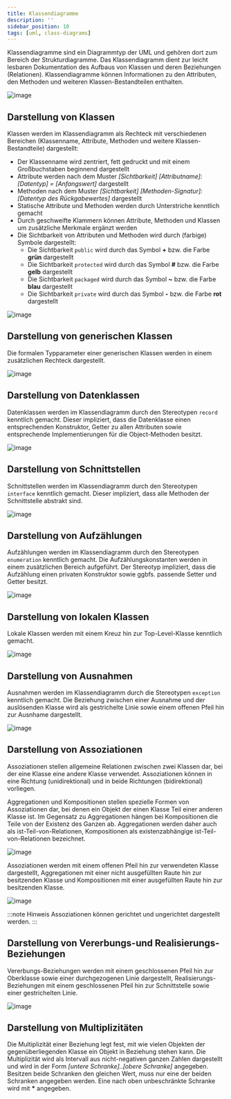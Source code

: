 ```yaml
---
title: Klassendiagramme
description: ''
sidebar_position: 10
tags: [uml, class-diagrams]
---
```


Klassendiagramme sind ein Diagrammtyp der UML und gehören dort zum Bereich der Strukturdiagramme. Das Klassendiagramm dient zur leicht lesbaren Dokumentation des Aufbaus von Klassen und deren Beziehungen (Relationen). Klassendiagramme können Informationen zu 
den Attributen, den Methoden und weiteren Klassen-Bestandteilen enthalten.

![image](https://user-images.githubusercontent.com/47243617/209097570-66e9f911-561c-46d8-885d-6b0d3bf591b3.png)

## Darstellung von Klassen
Klassen werden im Klassendiagramm als Rechteck mit verschiedenen Bereichen (Klassenname, Attribute, Methoden und weitere Klassen-Bestandteile) dargestellt:
- Der Klassenname wird zentriert, fett gedruckt und mit einem Großbuchstaben beginnend dargestellt
- Attribute werden nach dem Muster _[Sichtbarkeit]_ _[Attributname]: [Datentyp] = [Anfangswert]_ dargestellt
- Methoden nach dem Muster _[Sichtbarkeit]_ _[Methoden-Signatur]: [Datentyp des Rückgabewertes]_ dargestellt
- Statische Attribute und Methoden werden durch Unterstriche kenntlich gemacht
- Durch geschweifte Klammern können Attribute, Methoden und Klassen um zusätzliche Merkmale ergänzt werden
- Die Sichtbarkeit von Attributen und Methoden wird durch (farbige) Symbole dargestellt:
    - Die Sichtbarkeit `public` wird durch das Symbol **+** bzw. die Farbe **grün** dargestellt
    - Die Sichtbarkeit `protected` wird durch das Symbol **#** bzw. die Farbe **gelb** dargestellt
    - Die Sichtbarkeit `packaged` wird durch das Symbol **~** bzw. die Farbe **blau** dargestellt
    - Die Sichtbarkeit `private` wird durch das Symbol **-** bzw. die Farbe **rot** dargestellt

![image](https://user-images.githubusercontent.com/47243617/209098191-98db853b-d786-4ae3-a102-ec56d77a2bb5.png)

## Darstellung von generischen Klassen
Die formalen Typparameter einer generischen Klassen werden in einem zusätzlichen Rechteck dargestellt.

![image](https://user-images.githubusercontent.com/47243617/209132219-a29758d4-ec7a-4669-8fe6-edb9f4b9a5ea.png)

## Darstellung von Datenklassen
Datenklassen werden im Klassendiagramm durch den Stereotypen `record` kenntlich gemacht. Dieser impliziert, dass die Datenklasse einen entsprechenden Konstruktor, Getter zu allen Attributen sowie entsprechende Implementierungen für die Object-Methoden besitzt.

![image](https://user-images.githubusercontent.com/47243617/209133870-6c0f11b6-a5ae-4ea7-b317-fbf6846d8e15.png)

## Darstellung von Schnittstellen
Schnittstellen werden im Klassendiagramm durch den Stereotypen `interface` kenntlich gemacht. Dieser impliziert, dass alle Methoden der Schnittstelle abstrakt sind.

![image](https://user-images.githubusercontent.com/47243617/209098380-6f11ab79-52ca-43d5-9806-3f29451b9c77.png)

## Darstellung von Aufzählungen
Aufzählungen werden im Klassendiagramm durch den Stereotypen `enumeration` kenntlich gemacht. Die Aufzählungskonstanten werden in einem zusätzlichen Bereich aufgeführt. Der Stereotyp impliziert, dass die Aufzählung einen privaten Konstruktor sowie ggbfs. passende Setter und Getter besitzt.

![image](https://user-images.githubusercontent.com/47243617/209119681-d2113e1c-8af2-4bd9-9d84-f2f38fbdf760.png)

## Darstellung von lokalen Klassen
Lokale Klassen werden mit einem Kreuz hin zur Top-Level-Klasse kenntlich gemacht.

![image](https://user-images.githubusercontent.com/47243617/209119807-c1052a01-30d4-45fd-8842-3b7c1d5d943a.png)

## Darstellung von Ausnahmen
Ausnahmen werden im Klassendiagramm durch die Stereotypen `exception` kenntlich gemacht. Die Beziehung zwischen einer Ausnahme und der auslösenden Klasse wird als gestrichelte Linie sowie einem offenen Pfeil hin zur Ausnhame dargestellt.

![image](https://user-images.githubusercontent.com/47243617/209133018-8cc22d0e-04e6-49be-b7d0-853d79350275.png)


## Darstellung von Assoziationen
Assoziationen stellen allgemeine Relationen zwischen zwei Klassen dar, bei der eine Klasse eine andere Klasse verwendet. Assoziationen können in eine Richtung (unidirektional) und in beide Richtungen (bidirektional) vorliegen. 

Aggregationen und Kompositionen stellen spezielle Formen von Assoziationen dar, bei denen ein Objekt der einen Klasse Teil einer anderen Klasse ist. Im Gegensatz zu Aggregationen hängen bei Kompositionen die Teile von der Existenz des Ganzen ab. Aggregationen 
werden daher auch als ist-Teil-von-Relationen, Kompositionen als existenzabhängige ist-Teil-von-Relationen bezeichnet.

![image](https://user-images.githubusercontent.com/47243617/209120430-c8ce835a-436b-49b6-ba1b-eeb4b5d05735.png)

Assoziationen werden mit einem offenen Pfeil hin zur verwendeten Klasse dargestellt, Aggregationen mit einer nicht ausgefüllten Raute hin zur besitzenden Klasse und Kompositionen mit einer ausgefüllten Raute hin zur besitzenden Klasse.

![image](https://user-images.githubusercontent.com/47243617/209131609-17490a59-c8b0-4515-b251-1333701d5349.png)

:::note Hinweis
Assoziationen können gerichtet und ungerichtet dargestellt werden.
:::

## Darstellung von Vererbungs-und Realisierungs-Beziehungen
Vererbungs-Beziehungen werden mit einem geschlossenen Pfeil hin zur Oberklasse sowie einer durchgezogenen Linie dargestellt, Realisierungs-Beziehungen mit einem geschlossenen Pfeil hin zur Schnittstelle sowie einer gestrichelten Linie.

![image](https://user-images.githubusercontent.com/47243617/209131716-0978d3b1-1a2b-44a2-b231-10c2be60ad24.png)

## Darstellung von Multiplizitäten
Die Multiplizität einer Beziehung legt fest, mit wie vielen Objekten der gegenüberliegenden Klasse ein Objekt in Beziehung stehen kann. Die Multiplizität wird als Intervall aus nicht-negativen ganzen Zahlen dargestellt und wird in der Form 
_[untere Schranke]..[obere Schranke]_ angegeben. Besitzen beide Schranken den gleichen Wert, muss nur eine der beiden Schranken angegeben werden. Eine nach oben unbeschränkte Schranke wird mit **\*** angegeben.
